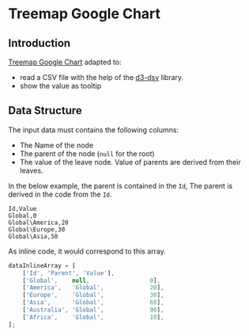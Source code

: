 # Treemap Google Chart


## Introduction
[Treemap Google Chart](https://developers.google.com/chart/interactive/docs/gallery/treemap) adapted to:
   * read a CSV file with the help of the [d3-dsv](https://github.com/d3/d3-dsv) library.
   * show the value as tooltip


## Data Structure
The input data must contains the following columns:
  * The Name of the node
  * The parent of the node (`null` for the root)
  * The value of the leave node. Value of parents are derived from their leaves.

In the below example, the parent is contained in the `Id`, The parent is derived in the code from the `Id`.
```csv
Id,Value
Global,0
Global\America,20
Global\Europe,30
Global\Asia,50  
```
 
As inline code, it would correspond to this array.

```javascript
dataInlineArray = [
    ['Id', 'Parent', 'Value'],
    ['Global',    null,                 0],
    ['America',   'Global',             20],
    ['Europe',    'Global',             30],
    ['Asia',      'Global',             60],
    ['Australia', 'Global',             90],
    ['Africa',    'Global',             10],
];
```


